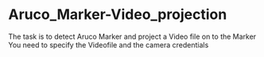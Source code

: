 # Aruco_Marker-Video_projection
The task is to detect Aruco Marker and project a Video file on to the Marker 
You need to specify the Videofile and the camera credentials
